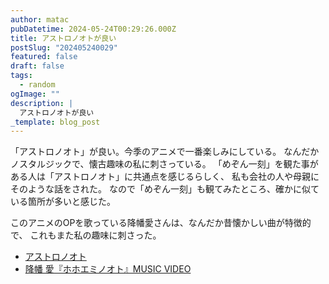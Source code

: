```yaml
---
author: matac
pubDatetime: 2024-05-24T00:29:26.000Z
title: アストロノオトが良い
postSlug: "202405240029"
featured: false
draft: false
tags:
  - random
ogImage: ""
description: |
  アストロノオトが良い
_template: blog_post
---
```


「アストロノオト」が良い。今季のアニメで一番楽しみにしている。
なんだかノスタルジックで、懐古趣味の私に刺さっている。
「めぞん一刻」を観た事がある人は「アストロノオト」に共通点を感じるらしく、
私も会社の人や母親にそのような話をされた。
なので「めぞん一刻」も観てみたところ、確かに似ている箇所が多いと感じた。

このアニメのOPを歌っている降幡愛さんは、なんだか昔懐かしい曲が特徴的で、
これもまた私の趣味に刺さった。

- [アストロノオト](https://sh-anime.shochiku.co.jp/astro-note/)
- [降幡 愛『ホホエミノオト』MUSIC VIDEO](https://youtu.be/VAHP2Z7nnks?si=j8JB8lGE97hyllvh)
